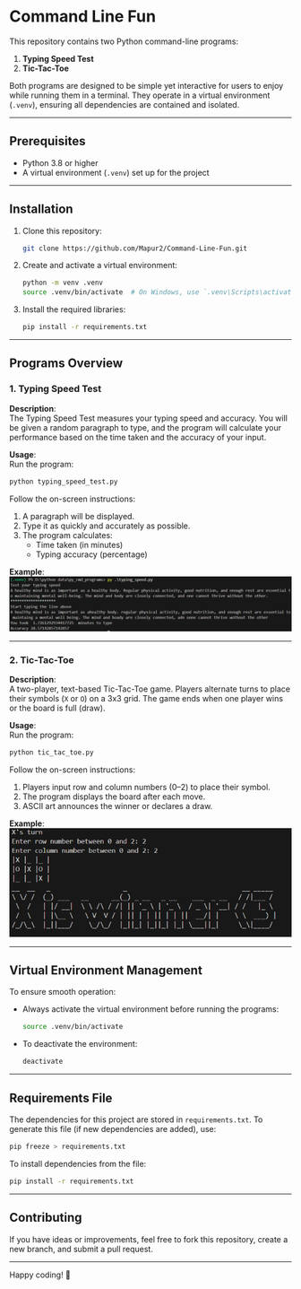 # Command Line Fun

This repository contains two Python command-line programs:

1. **Typing Speed Test**
2. **Tic-Tac-Toe**

Both programs are designed to be simple yet interactive for users to enjoy while running them in a terminal. They operate in a virtual environment (`.venv`), ensuring all dependencies are contained and isolated.

---

## Prerequisites

- Python 3.8 or higher
- A virtual environment (`.venv`) set up for the project

---

## Installation

1. Clone this repository:
   ```bash
   git clone https://github.com/Mapur2/Command-Line-Fun.git
   ```

2. Create and activate a virtual environment:
   ```bash
   python -m venv .venv
   source .venv/bin/activate  # On Windows, use `.venv\Scripts\activate`
   ```

3. Install the required libraries:
   ```bash
   pip install -r requirements.txt
   ```

---

## Programs Overview

### 1. Typing Speed Test

**Description**:  
The Typing Speed Test measures your typing speed and accuracy. You will be given a random paragraph to type, and the program will calculate your performance based on the time taken and the accuracy of your input.

**Usage**:  
Run the program:
```bash
python typing_speed_test.py
```

Follow the on-screen instructions:
1. A paragraph will be displayed.
2. Type it as quickly and accurately as possible.
3. The program calculates:
   - Time taken (in minutes)
   - Typing accuracy (percentage)

**Example**:
![Typing Speed Test](typing.png)

---

### 2. Tic-Tac-Toe

**Description**:  
A two-player, text-based Tic-Tac-Toe game. Players alternate turns to place their symbols (`X` or `O`) on a 3x3 grid. The game ends when one player wins or the board is full (draw).

**Usage**:  
Run the program:
```bash
python tic_tac_toe.py
```

Follow the on-screen instructions:
1. Players input row and column numbers (0–2) to place their symbol.
2. The program displays the board after each move.
3. ASCII art announces the winner or declares a draw.

**Example**:
![Tic Tac Toe](tic.png)

---

## Virtual Environment Management

To ensure smooth operation:
- Always activate the virtual environment before running the programs:
  ```bash
  source .venv/bin/activate
  ```

- To deactivate the environment:
  ```bash
  deactivate
  ```

---

## Requirements File

The dependencies for this project are stored in `requirements.txt`. To generate this file (if new dependencies are added), use:
```bash
pip freeze > requirements.txt
```

To install dependencies from the file:
```bash
pip install -r requirements.txt
```

---

## Contributing

If you have ideas or improvements, feel free to fork this repository, create a new branch, and submit a pull request.

---

Happy coding! 🎉

